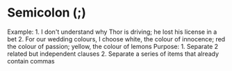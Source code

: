 # Semicolon (;)

Example: 1. I don't understand why Thor is driving; he lost his license in a bet
2. For our wedding colours, I choose white, the colour of innocence; red the colour of passion; yellow, the colour of lemons
Purpose: 1. Separate 2 related but independent clauses
2. Separate a series of items that already contain commas